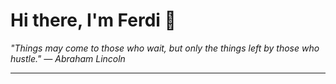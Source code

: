 <h1>Hi there, I'm Ferdi 👋</h1>

<p><em>
  "Things may come to those who wait, but only the things left by those who hustle." — Abraham Lincoln
</em></p>

---
